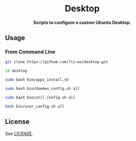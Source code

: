 <h1 align="center">
  Desktop
</h1>

<h4 align="center">
  Scripts to configure a custom Ubuntu Desktop.
</h4>


## Usage

### From Command Line

```bash
git clone https://github.com/lls-ws/desktop.git

cd desktop

sudo bash bin/apps_install.sh

sudo bash bin/daemon_config.sh all

sudo bash bin/util_config.sh all

bash bin/user_config.sh all

```


## License

See [LICENSE](LICENSE).
